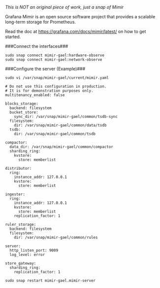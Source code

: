 _This is NOT an original piece of work, just a snap of Mimir_

Grafana Mimir is an open source software project that provides a scalable long-term storage for Prometheus.

Read the doc at https://grafana.com/docs/mimir/latest/ on how to get started.

###Connect the interfaces###

```
sudo snap connect mimir-gael:hardware-observe
sudo snap connect mimir-gael:network-observe
```

###Configure the server (Example)###

```
sudo vi /var/snap/mimir-gael/current/mimir.yaml

# Do not use this configuration in production.
# It is for demonstration purposes only.
multitenancy_enabled: false

blocks_storage:
  backend: filesystem
  bucket_store:
    sync_dir: /var/snap/mimir-gael/common/tsdb-sync
  filesystem:
    dir: /var/snap/mimir-gael/common/data/tsdb
  tsdb:
    dir: /var/snap/mimir-gael/common/tsdb

compactor:
  data_dir: /var/snap/mimir-gael/common/compactor
  sharding_ring:
    kvstore:
      store: memberlist

distributor:
  ring:
    instance_addr: 127.0.0.1
    kvstore:
      store: memberlist

ingester:
  ring:
    instance_addr: 127.0.0.1
    kvstore:
      store: memberlist
    replication_factor: 1

ruler_storage:
  backend: filesystem
  filesystem:
    dir: /var/snap/mimir-gael/common/rules

server:
  http_listen_port: 9009
  log_level: error

store_gateway:
  sharding_ring:
    replication_factor: 1

sudo snap restart mimir-gael.mimir-server
```

